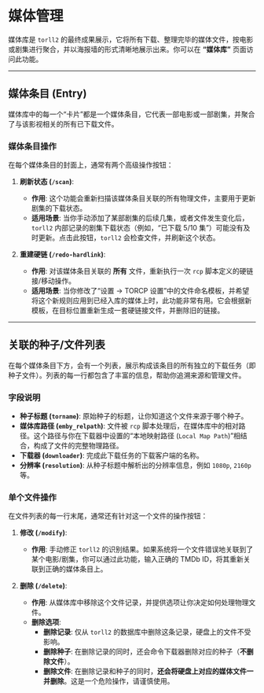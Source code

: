 # 媒体管理

媒体库是 `torll2` 的最终成果展示，它将所有下载、整理完毕的媒体文件，按电影或剧集进行聚合，并以海报墙的形式清晰地展示出来。你可以在 **“媒体库”** 页面访问此功能。

---

## 媒体条目 (Entry)

媒体库中的每一个“卡片”都是一个媒体条目，它代表一部电影或一部剧集，并聚合了与该影视相关的所有已下载文件。

### 媒体条目操作

在每个媒体条目的封面上，通常有两个高级操作按钮：

1.  **刷新状态 (`/scan`)**: 
    - **作用**: 这个功能会重新扫描该媒体条目关联的所有物理文件，主要用于更新剧集的下载状态。
    - **适用场景**: 当你手动添加了某部剧集的后续几集，或者文件发生变化后，`torll2` 内部记录的剧集下载状态（例如，“已下载 5/10 集”）可能没有及时更新。点击此按钮，`torll2` 会检查文件，并刷新这个状态。

2.  **重建硬链 (`/redo-hardlink`)**:
    - **作用**: 对该媒体条目关联的 **所有** 文件，重新执行一次 `rcp` 脚本定义的硬链接/移动操作。
    - **适用场景**: 当你修改了“设置 -> TORCP 设置”中的文件命名模板，并希望将这个新规则应用到已经入库的媒体上时，此功能非常有用。它会根据新模板，在目标位置重新生成一套硬链接文件，并删除旧的链接。

---

## 关联的种子/文件列表

在每个媒体条目下方，会有一个列表，展示构成该条目的所有独立的下载任务（即种子文件）。列表的每一行都包含了丰富的信息，帮助你追溯来源和管理文件。

### 字段说明

- **种子标题 (`torname`)**: 原始种子的标题，让你知道这个文件来源于哪个种子。
- **媒体库路径 (`emby_relpath`)**: 文件被 `rcp` 脚本处理后，在媒体库中的相对路径。这个路径与你在下载器中设置的“本地映射路径 (`Local Map Path`)”相结合，构成了文件的完整物理路径。
- **下载器 (`downloader`)**: 完成此下载任务的下载客户端的名称。
- **分辨率 (`resolution`)**: 从种子标题中解析出的分辨率信息，例如 `1080p`, `2160p` 等。

### 单个文件操作

在文件列表的每一行末尾，通常还有针对这一个文件的操作按钮：

1.  **修改 (`/modify`)**:
    - **作用**: 手动修正 `torll2` 的识别结果。如果系统将一个文件错误地关联到了某个电影/剧集，你可以通过此功能，输入正确的 TMDb ID，将其重新关联到正确的媒体条目上。

2.  **删除 (`/delete`)**:
    - **作用**: 从媒体库中移除这个文件记录，并提供选项让你决定如何处理物理文件。
    - **删除选项**:
        - **删除记录**: 仅从 `torll2` 的数据库中删除这条记录，硬盘上的文件不受影响。
        - **删除种子**: 在删除记录的同时，还会命令下载器删除对应的种子（**不删除文件**）。
        - **删除文件**: 在删除记录和种子的同时，**还会将硬盘上对应的媒体文件一并删除**。这是一个危险操作，请谨慎使用。
